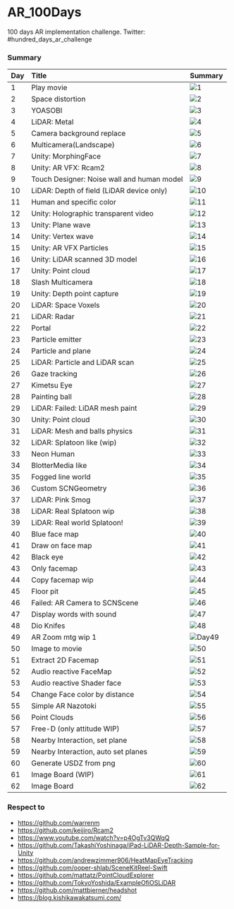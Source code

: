 # AR_100Days

100 days AR implementation challenge.
Twitter: #hundred_days_ar_challenge

### Summary

| Day | Title | Summary |
|:--|:--|:--|
| 1 | Play movie | ![1](https://user-images.githubusercontent.com/5768361/105378075-c9eeb180-5c4e-11eb-9692-d6d3d77928f6.gif) |
| 2 | Space distortion | ![2](https://user-images.githubusercontent.com/5768361/105388671-4a66df80-5c5a-11eb-96f8-2868b07e5dea.gif) |
| 3 | YOASOBI | ![3](https://user-images.githubusercontent.com/5768361/105378612-58633300-5c4f-11eb-9106-d4bc44872f78.gif) |
| 4 | LiDAR: Metal | ![4](https://user-images.githubusercontent.com/5768361/105389074-c3663700-5c5a-11eb-8b84-4284e0f16528.gif) |
| 5 | Camera background replace | ![5](https://user-images.githubusercontent.com/5768361/105388944-97e34c80-5c5a-11eb-8574-1885899ae83f.gif) |
| 6 | Multicamera(Landscape) | ![6](https://user-images.githubusercontent.com/5768361/105389212-eee92180-5c5a-11eb-9b45-04bc707afada.gif) |
| 7 | Unity: MorphingFace | ![7](https://user-images.githubusercontent.com/5768361/105389851-af6f0500-5c5b-11eb-8de6-2d6998132484.gif) |
| 8 | Unity: AR VFX: Rcam2 | ![8](https://user-images.githubusercontent.com/5768361/105389418-2a83eb80-5c5b-11eb-8db6-174df26384d0.gif) |
| 9 | Touch Designer: Noise wall and human model | ![9](https://user-images.githubusercontent.com/5768361/105389940-d4fc0e80-5c5b-11eb-96e3-3fecbf0d0845.gif) |
| 10 | LiDAR: Depth of field (LiDAR device only) | ![10](https://user-images.githubusercontent.com/5768361/105375683-459b2f00-5c4c-11eb-8723-9fa56c68c933.gif) |
| 11 | Human and specific color | ![11](https://user-images.githubusercontent.com/5768361/105375253-e9d0a600-5c4b-11eb-9cc1-3ec57d4c4d18.gif) |
| 12 | Unity: Holographic transparent video | ![12](https://user-images.githubusercontent.com/5768361/105374796-6ca53100-5c4b-11eb-94bd-51cb9f231311.gif) |
| 13 | Unity: Plane wave | ![13](https://user-images.githubusercontent.com/5768361/105374365-f7d1f700-5c4a-11eb-96fd-c880bf4644a3.gif) |
| 14 | Unity: Vertex wave | ![14](https://user-images.githubusercontent.com/5768361/105374203-c6f1c200-5c4a-11eb-950b-6093539e438f.gif) |
| 15 | Unity: AR VFX Particles | ![15](https://user-images.githubusercontent.com/5768361/105373609-35825000-5c4a-11eb-96f4-056d69b6eafc.gif) |
| 16 | Unity: LiDAR scanned 3D model | ![16](https://user-images.githubusercontent.com/5768361/105373326-e9cfa680-5c49-11eb-9f3f-6aa965daa8fa.gif) |
| 17 | Unity: Point cloud | ![17](https://user-images.githubusercontent.com/5768361/105372887-6ca43180-5c49-11eb-8585-37a5e2de41aa.gif) |
| 18 | Slash Multicamera | ![18](https://user-images.githubusercontent.com/5768361/105372479-fc95ab80-5c48-11eb-8041-68f4d608b310.gif) |
| 19 | Unity: Depth point capture | ![19](https://user-images.githubusercontent.com/5768361/105394383-d7149c00-5c60-11eb-9661-06d99b5e2766.gif) |
| 20 | LiDAR: Space Voxels | ![20](https://user-images.githubusercontent.com/5768361/105576821-cf680b00-5db8-11eb-9873-0f85b48e173d.gif) |
| 21 | LiDAR: Radar | ![21](https://user-images.githubusercontent.com/5768361/105623735-5ff92680-5e5f-11eb-8e7f-2493a2d6a88a.gif) |
| 22 | Portal | ![22](https://user-images.githubusercontent.com/5768361/106363791-023c7100-636e-11eb-8a14-32f7c825522f.gif) |
| 23 | Particle emitter | ![23](https://user-images.githubusercontent.com/5768361/106363828-4760a300-636e-11eb-82dd-fa1e192cec2d.gif) |
| 24 | Particle and plane | ![24](https://user-images.githubusercontent.com/5768361/106363907-bccc7380-636e-11eb-9745-42a4726a7382.gif) |
| 25 | LiDAR: Particle and LiDAR scan | ![25](https://user-images.githubusercontent.com/5768361/106363936-ed141200-636e-11eb-8972-a6dd0a514bf4.gif) |
| 26 | Gaze tracking | ![26](https://user-images.githubusercontent.com/5768361/106363969-23519180-636f-11eb-819a-522b7dbb9e8b.gif) |
| 27 | Kimetsu Eye | ![27](https://user-images.githubusercontent.com/5768361/106389121-2909ae80-6425-11eb-8e24-cd611bc85df3.gif) |
| 28 | Painting ball | ![28](https://user-images.githubusercontent.com/5768361/106389253-b8af5d00-6425-11eb-878d-a8fe526527e1.gif) |
| 29 | LiDAR: Failed: LiDAR mesh paint | ![29](https://user-images.githubusercontent.com/5768361/108621229-d3994e00-7474-11eb-86f3-5af5a862ab17.gif) |
| 30 | Unity: Point cloud | ![30](https://user-images.githubusercontent.com/5768361/108621294-325ec780-7475-11eb-87e2-dda59c33db80.gif) |
| 31 | LiDAR: Mesh and balls physics | ![31](https://user-images.githubusercontent.com/5768361/108622665-abfab380-747d-11eb-83fe-5915987ba2da.gif) |
| 32 | LiDAR: Splatoon like (wip) | ![32](https://user-images.githubusercontent.com/5768361/108622715-01cf5b80-747e-11eb-9e53-d8b9546d7591.gif) |
| 33 | Neon Human | ![33](https://user-images.githubusercontent.com/5768361/108622778-583c9a00-747e-11eb-8208-b71be65cae66.gif) |
| 34 | BlotterMedia like | ![34](https://user-images.githubusercontent.com/5768361/108622860-eadd3900-747e-11eb-8c91-8de05a812136.gif) |
| 35 | Fogged line world | ![35](https://user-images.githubusercontent.com/5768361/108622909-3859a600-747f-11eb-9a54-b22936c4258f.gif) |
| 36 | Custom SCNGeometry | ![36](https://user-images.githubusercontent.com/5768361/108622938-650dbd80-747f-11eb-9dfd-9a04c7b7ab6e.gif) |
| 37 | LiDAR: Pink Smog | ![37](https://user-images.githubusercontent.com/5768361/108623029-f8df8980-747f-11eb-845c-daec1b4f5283.gif) |
| 38 | LiDAR: Real Splatoon wip | ![38](https://user-images.githubusercontent.com/5768361/108623076-4f4cc800-7480-11eb-8168-34e656ccc7b9.gif) |
| 39 | LiDAR: Real world Splatoon! | ![39](https://user-images.githubusercontent.com/5768361/108623167-d13cf100-7480-11eb-8273-ad494c76d689.gif) |
| 40 | Blue face map | ![40](https://user-images.githubusercontent.com/5768361/108623206-1a8d4080-7481-11eb-9525-9d2f72cc7b2a.gif) |
| 41 | Draw on face map | ![41](https://user-images.githubusercontent.com/5768361/108623268-68a24400-7481-11eb-93f6-ebe8f78480d1.gif) |
| 42 | Black eye | ![42](https://user-images.githubusercontent.com/5768361/140615287-f37f6f67-df37-4fc6-b268-b91283197c12.gif) |
| 43 | Only facemap | ![43](https://user-images.githubusercontent.com/5768361/140615316-f6b24f01-13b5-4747-b62e-231b7413ef61.gif) |
| 44 | Copy facemap wip | ![44](https://user-images.githubusercontent.com/5768361/140615544-5202240c-4136-4b73-a68e-1c29d49631aa.gif) |
| 45 | Floor pit | ![45](https://user-images.githubusercontent.com/5768361/140615575-f6c1b4d4-5285-4f0c-bcb8-940bfec26446.gif) |
| 46 | Failed: AR Camera to SCNScene | ![46](https://user-images.githubusercontent.com/5768361/140615677-fd448f01-ac89-4433-9788-67fe14a28396.gif) |
| 47 | Display words with sound | ![47](https://user-images.githubusercontent.com/5768361/140615712-4a9c6f2c-a907-4855-a336-748e0c4ace53.gif) |
| 48 | Dio Knifes | ![48](https://user-images.githubusercontent.com/5768361/140615771-41da67b8-77df-45c7-950d-26cb79e7176c.gif) |
| 49 | AR Zoom mtg wip 1 | ![Day49](https://user-images.githubusercontent.com/5768361/140615830-a613f839-ed88-4870-b9d8-dc3ae63d42d0.jpg) |
| 50 | Image to movie | ![50](https://user-images.githubusercontent.com/5768361/140615855-5ce99e17-5ead-4f94-af02-67c7eb0116b4.gif) |
| 51 | Extract 2D Facemap | ![51](https://user-images.githubusercontent.com/5768361/140616029-7bf76604-cf44-4bcb-bbdc-1a07120147f2.gif) |
| 52 | Audio reactive FaceMap | ![52](https://user-images.githubusercontent.com/5768361/140616127-a609bb73-3b6d-41a1-8c34-57bd8097e993.gif) |
| 53 | Audio reactive Shader face | ![53](https://user-images.githubusercontent.com/5768361/140616143-88b7a090-9777-4f83-b366-36f366505d53.gif) |
| 54 | Change Face color by distance | ![54](https://user-images.githubusercontent.com/5768361/140616189-dfcc1e94-ec63-4c95-84f0-3a14b0007ad1.gif) |
| 55 | Simple AR Nazotoki | ![55](https://user-images.githubusercontent.com/5768361/140616247-6d7f4091-1a76-441f-bc74-c43f0806b298.gif) |
| 56 | Point Clouds | ![56](https://user-images.githubusercontent.com/5768361/140616282-43d5bceb-dc87-4aab-bb32-6f94513d91f0.gif) |
| 57 | Free-D (only attitude WIP) | ![57](https://user-images.githubusercontent.com/5768361/140616314-ac1008d3-357d-4cc0-8d02-edfbe75b44a2.gif) |
| 58 | Nearby Interaction, set plane | ![58](https://user-images.githubusercontent.com/5768361/140616448-fc1499e4-7d21-4e5f-9a24-20c6e0e109d5.gif) |
| 59 | Nearby Interaction, auto set planes | ![59](https://user-images.githubusercontent.com/5768361/140616479-ec4a6e08-7466-4a54-8137-3f32f3a5873e.gif) |
| 60 | Generate USDZ from png | ![60](https://user-images.githubusercontent.com/5768361/140616504-18af77f3-6e38-438c-9ba1-0fd653bc4b4b.gif) |
| 61 | Image Board (WIP) | ![61](https://user-images.githubusercontent.com/5768361/140616517-a614ab0e-0469-4b0c-810b-31624753d61f.gif) |
| 62 | Image Board | ![62](https://user-images.githubusercontent.com/5768361/140616550-22e5e345-c4e7-4b37-9b7b-3c84f1e5e34f.gif) |

### Respect to
- https://github.com/warrenm
- https://github.com/keijiro/Rcam2
- https://www.youtube.com/watch?v=p4OgTv3QWqQ
- https://github.com/TakashiYoshinaga/iPad-LiDAR-Depth-Sample-for-Unity
- https://github.com/andrewzimmer906/HeatMapEyeTracking
- https://github.com/ooper-shlab/SceneKitReel-Swift
- https://github.com/mattatz/PointCloudExplorer
- https://github.com/TokyoYoshida/ExampleOfiOSLiDAR
- https://github.com/mattbierner/headshot
- https://blog.kishikawakatsumi.com/
